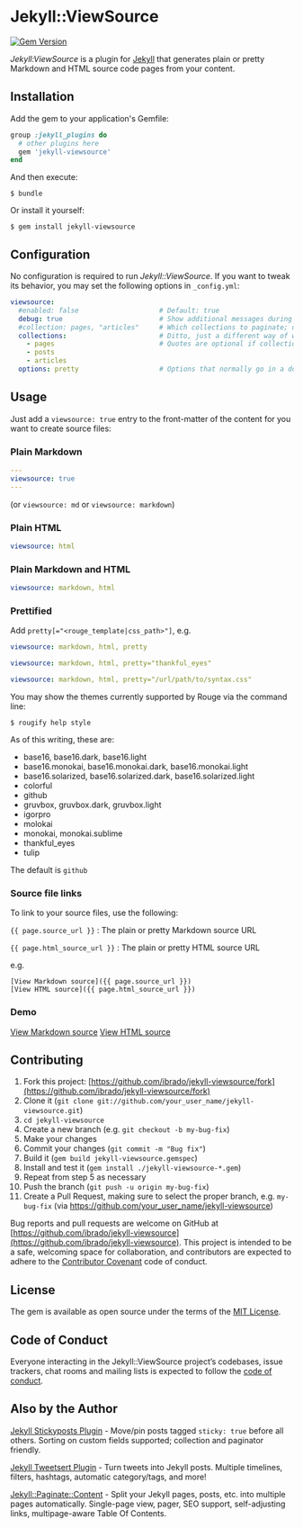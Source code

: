 # Jekyll::ViewSource

[![Gem Version](https://badge.fury.io/rb/jekyll-viewsource.svg)](https://badge.fury.io/rb/jekyll-viewsource)

*Jekyll:ViewSource* is a plugin for [Jekyll](https://jekyllrb.com/) that generates plain or pretty Markdown and HTML source code pages from your content.

## Installation

Add the gem to your application's Gemfile:

```ruby
group :jekyll_plugins do
  # other plugins here
  gem 'jekyll-viewsource'
end
```

And then execute:

    $ bundle

Or install it yourself:

    $ gem install jekyll-viewsource

## Configuration

No configuration is required to run *Jekyll::ViewSource*. If you want to tweak its behavior, you may set the following options in `_config.yml`:

```yaml
viewsource:
  #enabled: false                    # Default: true
  debug: true                        # Show additional messages during run; default: false
  #collection: pages, "articles"     # Which collections to paginate; default: pages and posts
  collections:                       # Ditto, just a different way of writing it
    - pages                          # Quotes are optional if collection names are obviously strings
    - posts
    - articles
  options: pretty                    # Options that normally go in a doc's front matter
```

## Usage

Just add a `viewsource: true` entry to the front-matter of the content for you want to create source files:

### Plain Markdown

```yaml
---
viewsource: true
---
```

(or `viewsource: md` or `viewsource: markdown`)

### Plain HTML

```yaml
viewsource: html
```

### Plain Markdown and HTML

```yaml
viewsource: markdown, html
```

### Prettified

Add <code>pretty[="<rouge_template|css_path>"]</code>, e.g.

```yaml
viewsource: markdown, html, pretty
```

```yaml
viewsource: markdown, html, pretty="thankful_eyes"
```

```yaml
viewsource: markdown, html, pretty="/url/path/to/syntax.css"
```

You may show the themes currently supported by Rouge via the command line:

    $ rougify help style

As of this writing, these are:

  * base16, base16.dark, base16.light
  * base16.monokai, base16.monokai.dark, base16.monokai.light
  * base16.solarized, base16.solarized.dark, base16.solarized.light
  * colorful
  * github
  * gruvbox, gruvbox.dark, gruvbox.light
  * igorpro
  * molokai
  * monokai, monokai.sublime
  * thankful_eyes
  * tulip

The default is `github`

### Source file links

To link to your source files, use the following:

`{{ page.source_url }}`
: The plain or pretty Markdown source URL

`{{ page.html_source_url }}`
: The plain or pretty HTML source URL

e.g. 

```liquid
[View Markdown source]({{ page.source_url }})
[View HTML source]({{ page.html_source_url }})
```

### Demo

[View Markdown source](https://ibrado.org/jvs.md-src.html)
[View HTML source](https://ibrado.org/jvs/index.html-src.html)

## Contributing

1. Fork this project: [https://github.com/ibrado/jekyll-viewsource/fork](https://github.com/ibrado/jekyll-viewsource/fork)
1. Clone it (`git clone git://github.com/your_user_name/jekyll-viewsource.git`)
1. `cd jekyll-viewsource`
1. Create a new branch (e.g. `git checkout -b my-bug-fix`)
1. Make your changes
1. Commit your changes (`git commit -m "Bug fix"`)
1. Build it (`gem build jekyll-viewsource.gemspec`)
1. Install and test it (`gem install ./jekyll-viewsource-*.gem`)
1. Repeat from step 5 as necessary
1. Push the branch (`git push -u origin my-bug-fix`)
1. Create a Pull Request, making sure to select the proper branch, e.g. `my-bug-fix` (via https://github.com/your_user_name/jekyll-viewsource)

Bug reports and pull requests are welcome on GitHub at [https://github.com/ibrado/jekyll-viewsource](https://github.com/ibrado/jekyll-viewsource). This project is intended to be a safe, welcoming space for collaboration, and contributors are expected to adhere to the [Contributor Covenant](http://contributor-covenant.org) code of conduct.


## License

The gem is available as open source under the terms of the [MIT License](https://opensource.org/licenses/MIT).

## Code of Conduct

Everyone interacting in the Jekyll::ViewSource project’s codebases, issue trackers, chat rooms and mailing lists is expected to follow the [code of conduct](https://github.com/[USERNAME]/jekyll-viewsource/blob/master/CODE_OF_CONDUCT.md).

## Also by the Author

[Jekyll Stickyposts Plugin](https://github.com/ibrado/jekyll-stickyposts) - Move/pin posts tagged `sticky: true` before all others. Sorting on custom fields supported; collection and paginator friendly.

[Jekyll Tweetsert Plugin](https://github.com/ibrado/jekyll-tweetsert) - Turn tweets into Jekyll posts. Multiple timelines, filters, hashtags, automatic category/tags, and more!

[Jekyll::Paginate::Content](https://github.com/ibrado/jekyll-tweetsert) - Split your Jekyll pages, posts, etc. into multiple pages automatically. Single-page view, pager, SEO support, self-adjusting links, multipage-aware Table Of Contents.

